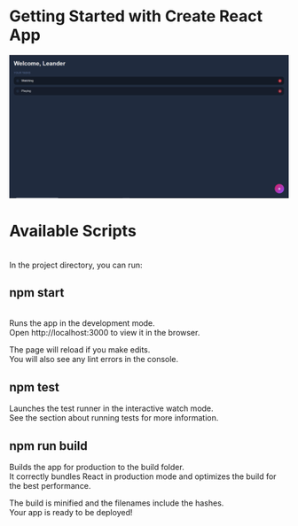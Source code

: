 # Getting Started with Create React App
<img src="view.png">

<h1>Available Scripts</h1><br>
In the project directory, you can run:<br>

<h2>npm start</h2><br>
Runs the app in the development mode.<br>
Open http://localhost:3000 to view it in the browser.<br>

The page will reload if you make edits.<br>
You will also see any lint errors in the console.<br>

<h2>npm test</h2>
Launches the test runner in the interactive watch mode.<br>
See the section about running tests for more information.<br>

<h2>npm run build</h2>
Builds the app for production to the build folder.<br>
It correctly bundles React in production mode and optimizes the build for the best performance.<br>

The build is minified and the filenames include the hashes.<br>
Your app is ready to be deployed!
